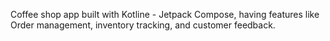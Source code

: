 Coffee shop app built with Kotline - Jetpack Compose, having features like Order management, inventory tracking, and customer feedback.
